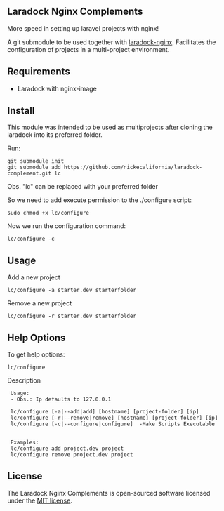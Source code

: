 ## Laradock Nginx Complements

More speed in setting up laravel projects with nginx!

A git submodule to be used together with [laradock-nginx](https://github.com/laradock/laradock). Facilitates the configuration of projects in a multi-project environment.


## Requirements
- Laradock with nginx-image


## Install
This module was intended to be used as multiprojects after cloning the laradock into its preferred folder.

Run:
```
git submodule init
git submodule add https://github.com/nickecalifornia/laradock-complement.git lc
```
Obs. "lc" can be replaced with your preferred folder

So we need to add execute permission to the ./configure script:
```
sudo chmod +x lc/configure
```

Now we run the configuration command:
```
lc/configure -c
```


## Usage

Add a new project
```
lc/configure -a starter.dev starterfolder 
```

Remove a new project
```
lc/configure -r starter.dev starterfolder 
```

## Help Options

To get help options:
```
lc/configure
```

Description
```
 Usage:
 - Obs.: Ip defaults to 127.0.0.1

 lc/configure [-a|--add|add] [hostname] [project-folder] [ip]
 lc/configure [-r|--remove|remove] [hostname] [project-folder] [ip]
 lc/configure [-c|--configure|configure]  -Make Scripts Executable
 
 
 Examples:
 lc/configure add project.dev project
 lc/configure remove project.dev project
```



## License

The Laradock Nginx Complements is open-sourced software licensed under the [MIT license](http://opensource.org/licenses/MIT).